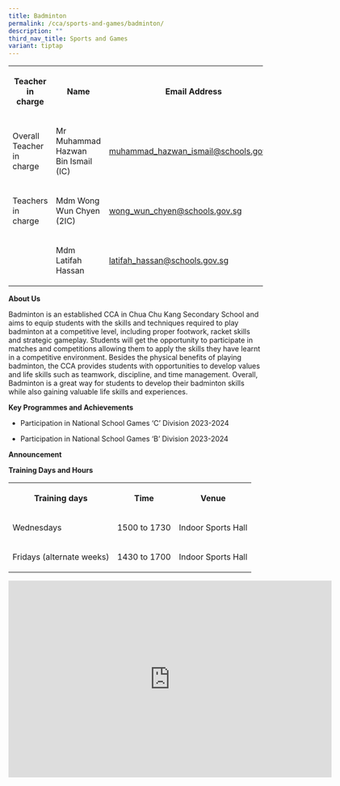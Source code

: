 ```yaml
---
title: Badminton
permalink: /cca/sports-and-games/badminton/
description: ""
third_nav_title: Sports and Games
variant: tiptap
---
```

<table style="minWidth: 75px">
<colgroup>
<col>
<col>
<col>
</colgroup>
<tbody>
<tr>
<th rowspan="1" colspan="1">
<p>Teacher in charge</p>
</th>
<th rowspan="1" colspan="1">
<p>Name</p>
</th>
<th rowspan="1" colspan="1">
<p>Email Address</p>
</th>
</tr>
<tr>
<td rowspan="1" colspan="1">
<p>Overall Teacher in charge</p>
</td>
<td rowspan="1" colspan="1">
<p>Mr Muhammad Hazwan Bin Ismail (IC)</p>
</td>
<td rowspan="1" colspan="1">
<p><a href="mailto:muhammad_hazwan_ismail@schools.gov.sg" rel="noopener noreferrer nofollow" target="_blank">muhammad_hazwan_ismail@schools.gov.sg</a>
</p>
</td>
</tr>
<tr>
<td rowspan="1" colspan="1">
<p>Teachers in charge</p>
</td>
<td rowspan="1" colspan="1">
<p>Mdm Wong Wun Chyen (2IC)</p>
</td>
<td rowspan="1" colspan="1">
<p><a href="mailto:wong_wun_chyen@schools.gov.sg" rel="noopener noreferrer nofollow" target="_blank">wong_wun_chyen@schools.gov.sg</a>
</p>
</td>
</tr>
<tr>
<td rowspan="1" colspan="1">
<p></p>
</td>
<td rowspan="1" colspan="1">
<p>Mdm Latifah Hassan</p>
</td>
<td rowspan="1" colspan="1">
<p><a href="mailto:latifah_hassan@schools.gov.sg" rel="noopener noreferrer nofollow" target="_blank">latifah_hassan@schools.gov.sg</a>
</p>
</td>
</tr>
</tbody>
</table>
<p><strong>About Us</strong>
</p>
<p>Badminton is an established CCA in Chua Chu Kang Secondary School and
aims to equip students with the skills and techniques required to play
badminton at a competitive level, including proper footwork, racket skills
and strategic gameplay. Students will get the opportunity to participate
in matches and competitions allowing them to apply the skills they have
learnt in a competitive environment. Besides the physical benefits of playing
badminton, the CCA provides students with opportunities to develop values
and life skills such as teamwork, discipline, and time management. Overall,
Badminton is a great way for students to develop their badminton skills
while also gaining valuable life skills and experiences.</p>
<p><strong>Key Programmes and Achievements</strong>
</p>
<ul data-tight="true" class="tight">
<li>
<p>Participation in National School Games ‘C’ Division 2023-2024</p>
</li>
<li>
<p>Participation in National School Games ‘B’ Division 2023-2024</p>
</li>
</ul>
<p><strong>Announcement</strong>
</p>
<p><strong>Training Days and Hours</strong>
</p>
<table style="minWidth: 75px">
<colgroup>
<col>
<col>
<col>
</colgroup>
<tbody>
<tr>
<th rowspan="1" colspan="1">
<p>Training days</p>
</th>
<th rowspan="1" colspan="1">
<p>Time</p>
</th>
<th rowspan="1" colspan="1">
<p>Venue</p>
</th>
</tr>
<tr>
<td rowspan="1" colspan="1">
<p>Wednesdays</p>
</td>
<td rowspan="1" colspan="1">
<p>1500 to 1730</p>
</td>
<td rowspan="1" colspan="1">
<p>Indoor Sports Hall</p>
</td>
</tr>
<tr>
<td rowspan="1" colspan="1">
<p>Fridays (alternate weeks)</p>
</td>
<td rowspan="1" colspan="1">
<p>1430 to 1700</p>
</td>
<td rowspan="1" colspan="1">
<p>Indoor Sports Hall</p>
</td>
</tr>
</tbody>
</table>
<div class="iframe-wrapper">
<iframe height="389" width="640" allowfullscreen="true" frameborder="0" src="https://docs.google.com/presentation/d/e/2PACX-1vQZqnZggdr_aTrOOrEgKyRpfaUwyEYkptJvOncXMNv6jUTfEft260ZQu0jVwZpkPA/embed?start=false&amp;loop=false&amp;delayms=3000"></iframe>
</div>
<p></p>